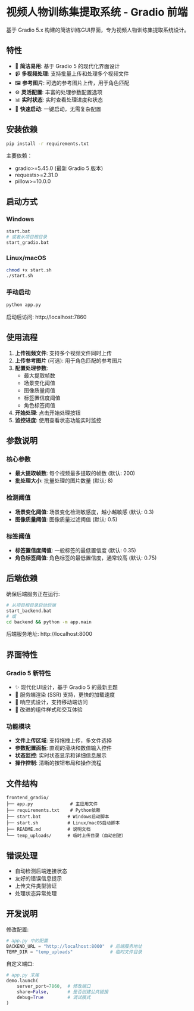 # 视频人物训练集提取系统 - Gradio 前端

基于 Gradio 5.x 构建的简洁训练GUI界面，专为视频人物训练集提取系统设计。

## 特性

- 🎯 **简洁易用**: 基于 Gradio 5 的现代化界面设计
- 📹 **多视频处理**: 支持批量上传和处理多个视频文件
- 🖼️ **参考图片**: 可选的参考图片上传，用于角色匹配
- ⚙️ **灵活配置**: 丰富的处理参数配置选项
- 📊 **实时状态**: 实时查看处理进度和状态
- 🚀 **快速启动**: 一键启动，无需复杂配置

## 安装依赖

```bash
pip install -r requirements.txt
```

主要依赖：
- gradio>=5.45.0 (最新 Gradio 5 版本)
- requests>=2.31.0
- pillow>=10.0.0

## 启动方式

### Windows
```bash
start.bat
# 或者从项目根目录
start_gradio.bat
```

### Linux/macOS
```bash
chmod +x start.sh
./start.sh
```

### 手动启动
```bash
python app.py
```

启动后访问: http://localhost:7860

## 使用流程

1. **上传视频文件**: 支持多个视频文件同时上传
2. **上传参考图片** (可选): 用于角色匹配的参考图片
3. **配置处理参数**:
   - 最大提取帧数
   - 场景变化阈值
   - 图像质量阈值
   - 标签置信度阈值
   - 角色标签阈值
4. **开始处理**: 点击开始处理按钮
5. **监控进度**: 使用查看状态功能实时监控

## 参数说明

### 核心参数
- **最大提取帧数**: 每个视频最多提取的帧数 (默认: 200)
- **批处理大小**: 批量处理的图片数量 (默认: 8)

### 检测阈值
- **场景变化阈值**: 场景变化检测敏感度，越小越敏感 (默认: 0.3)
- **图像质量阈值**: 图像质量过滤阈值 (默认: 0.5)

### 标签阈值
- **标签置信度阈值**: 一般标签的最低置信度 (默认: 0.35)
- **角色标签阈值**: 角色标签的最低置信度，通常较高 (默认: 0.75)

## 后端依赖

确保后端服务正在运行:
```bash
# 从项目根目录启动后端
start_backend.bat
# 或
cd backend && python -m app.main
```

后端服务地址: http://localhost:8000

## 界面特性

### Gradio 5 新特性
- ✨ 现代化UI设计，基于 Gradio 5 的最新主题
- 🚀 服务端渲染 (SSR) 支持，更快的加载速度
- 📱 响应式设计，支持移动端访问
- 🎨 改进的组件样式和交互体验

### 功能模块
- **文件上传区域**: 支持拖拽上传，多文件选择
- **参数配置面板**: 直观的滑块和数值输入控件
- **状态监控**: 实时状态显示和详细信息展示
- **操作控制**: 清晰的按钮布局和操作流程

## 文件结构

```
frontend_gradio/
├── app.py              # 主应用文件
├── requirements.txt    # Python依赖
├── start.bat          # Windows启动脚本
├── start.sh           # Linux/macOS启动脚本
├── README.md          # 说明文档
└── temp_uploads/      # 临时上传目录（自动创建）
```

## 错误处理

- 自动检测后端连接状态
- 友好的错误信息提示
- 上传文件类型验证
- 处理状态异常处理

## 开发说明

修改配置:
```python
# app.py 中的配置
BACKEND_URL = "http://localhost:8000"  # 后端服务地址
TEMP_DIR = "temp_uploads"              # 临时文件目录
```

自定义端口:
```python
# app.py 末尾
demo.launch(
    server_port=7860,  # 修改端口
    share=False,       # 是否创建公共链接
    debug=True         # 调试模式
)
```
